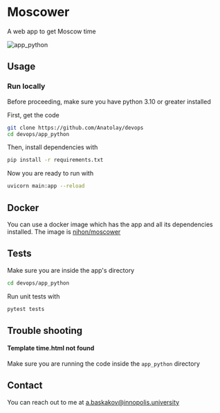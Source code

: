 # Moscower

A web app to get Moscow time

![app_python](https://github.com/Anatolay/devops/actions/workflows/python.yml/badge.svg)

## Usage

### Run locally

Before proceeding, make sure you have python 3.10 or greater installed

First, get the code
```bash
git clone https://github.com/Anatolay/devops
cd devops/app_python
```
Then, install dependencies with

```bash
pip install -r requirements.txt
```

Now you are ready to run with
```bash
uvicorn main:app --reload
```

## Docker
You can use a docker image which has the app and all its dependencies installed. The image is [nihon/moscower](https://hub.docker.com/repository/docker/nihon/moscower)

## Tests

Make sure you are inside the app's directory
```bash
cd devops/app_python
```
Run unit tests with
```bash
pytest tests
```

## Trouble shooting

#### Template time.html not found
Make sure you are running the code inside the `app_python` directory

## Contact
You can reach out to me at a.baskakov@innopolis.university
